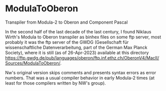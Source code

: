 # ModulaToOberon
Transpiler from Modula-2 to Oberon and Component Pascal

In the second half of the last decade of the last century, I found Niklaus Wirth's Modula to Oberon transpiler as binhex files on some ftp server, most probably it was the ftp server of the GWDG (Gesellschaft für wissenschaftliche Datenverarbeitung, part of the German Max Planck Society), where it is still (as of 26-Apr-2023) available at this directory https://ftp.gwdg.de/pub/languages/oberon/ftp.inf.ethz.ch/OberonV4/MacII/Sources/ModulaToOberon/.

Nw's original version skips comments and presents syntax errors as error numbers. That was a usual compiler behavior in early Modula-2 times (at least for those compilers written by NW's group). 
